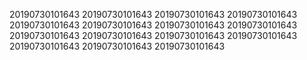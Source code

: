 20190730101643
20190730101643
20190730101643
20190730101643
20190730101643
20190730101643
20190730101643
20190730101643
20190730101643
20190730101643
20190730101643
20190730101643
20190730101643
20190730101643
20190730101643
